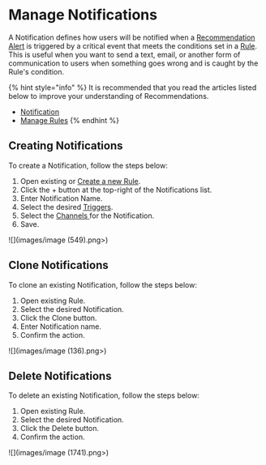 # Manage Notifications

A Notification defines how users will be notified when a [Recommendation Alert](../../concepts/recommendation/recommendation-alert.md) is triggered by a critical event that meets the conditions set in a [Rule](../../concepts/recommendation/rule.md). This is useful when you want to send a text, email, or another form of communication to users when something goes wrong and is caught by the Rule's condition.

{% hint style="info" %}
It is recommended that you read the articles listed below to improve your understanding of Recommendations.

* [Notification](../../concepts/recommendation/notification.md)
* [Manage Rules](create-rules.md)
{% endhint %}

## Creating Notifications

To create a Notification, follow the steps below:

1. Open existing or [Create a new Rule](create-rules.md#create-rules).
2. Click the + button at the top-right of the Notifications list.
3. Enter Notification Name.
4. Select the desired [Triggers](../../concepts/recommendation/notification.md#triggers).&#x20;
5. Select the [Channels ](../../concepts/recommendation/notification.md#channels)for the Notification.
6. Save.

![](images/image (549).png>)

## Clone Notifications

To clone an existing Notification, follow the steps below:

1. Open existing Rule.
2. Select the desired Notification.
3. Click the Clone button.
4. Enter Notification name.
5. Confirm the action.

![](images/image (136).png>)

## Delete Notifications

To delete an existing Notification, follow the steps below:

1. Open existing Rule.
2. Select the desired Notification.
3. Click the Delete button.
4. Confirm the action.

![](images/image (1741).png>)



